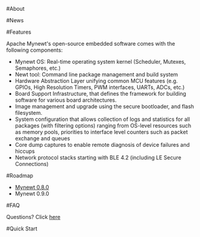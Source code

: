 #About

#News

#Features

Apache Mynewt's open-source embedded software comes with the following components:

  * Mynewt OS: Real-time operating system kernel (Scheduler, Mutexes, Semaphores, etc.)
  * Newt tool: Command line package management and build system 
  * Hardware Abstraction Layer unifying common MCU features (e.g. GPIOs, High Resolution Timers, PWM interfaces, UARTs, ADCs, etc.)
  * Board Support Infrastructure, that defines the framework for building software for various board architectures.
  * Image management and upgrade using the secure bootloader, and flash filesystem.
  * System configuration that allows collection of logs and statistics for all packages (with filtering options) ranging from OS-level resources such as memory pools, priorities to interface level counters such as packet exchange and queues
  * Core dump captures to enable remote diagnosis of device failures and hiccups
  * Network protocol stacks starting with BLE 4.2 (including LE Secure Connections)


#Roadmap


* [Mynewt 0.8.0](https://cwiki.apache.org/confluence/display/MYNEWT/Mynewt+v0_8_0_rel)
* Mynewt 0.9.0

#FAQ

Questions? Click [here](faq/answers.md)

#Quick Start

